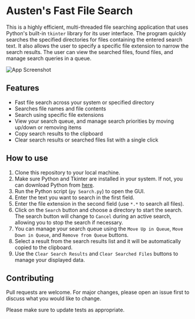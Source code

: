 # Austen's Fast File Search

This is a highly efficient, multi-threaded file searching application that uses Python's built-in `tkinter` library for its user interface. The program quickly searches the specified directories for files containing the entered search text. It also allows the user to specify a specific file extension to narrow the search results. The user can view the searched files, found files, and manage search queries in a queue. 

![App Screenshot](/images/screenshot.png)

## Features

- Fast file search across your system or specified directory
- Searches file names and file contents
- Search using specific file extensions
- View your search queue, and manage search priorities by moving up/down or removing items
- Copy search results to the clipboard
- Clear search results or searched files list with a single click

## How to use

1. Clone this repository to your local machine.
2. Make sure Python and Tkinter are installed in your system. If not, you can download Python from [here](https://www.python.org/downloads/).
3. Run the Python script (`py Search.py`) to open the GUI.
4. Enter the text you want to search in the first field.
5. Enter the file extension in the second field (use `*.*` to search all files).
6. Click on the `Search` button and choose a directory to start the search. The search button will change to `Cancel` during an active search, allowing you to stop the search if necessary.
7. You can manage your search queue using the `Move Up in Queue`, `Move Down in Queue`, and `Remove from Queue` buttons.
8. Select a result from the search results list and it will be automatically copied to the clipboard.
9. Use the `Clear Search Results` and `Clear Searched Files` buttons to manage your displayed data.

## Contributing

Pull requests are welcome. For major changes, please open an issue first to discuss what you would like to change.

Please make sure to update tests as appropriate.
